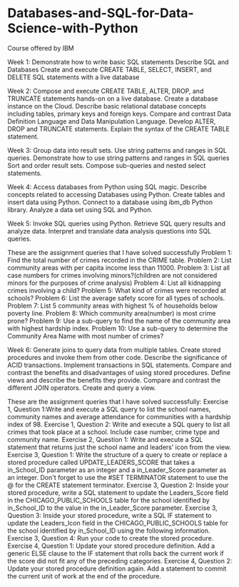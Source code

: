 # Databases-and-SQL-for-Data-Science-with-Python
Course offered by IBM

Week 1:
Demonstrate how to write basic SQL statements
Describe SQL and Databases
Create and execute CREATE TABLE, SELECT, INSERT, and DELETE SQL statements with a live database

Week 2:
Compose and execute CREATE TABLE, ALTER, DROP, and TRUNCATE statements hands-on on a live database.
Create a database instance on the Cloud.
Describe basic relational database concepts including tables, primary keys and foreign keys.
Compare and contrast Data Definition Language and Data Manipulation Language.
Develop ALTER, DROP and TRUNCATE statements.
Explain the syntax of the CREATE TABLE statement.

Week 3:
Group data into result sets.
Use string patterns and ranges in SQL queries.
Demonstrate how to use string patterns and ranges in SQL queries
Sort and order result sets.
Compose sub-queries and nested select statements.

Week 4:
Access databases from Python using SQL magic.
Describe concepts related to accessing Databases using Python.
Create tables and insert data using Python.
Connect to a database using ibm_db Python library.
Analyze a data set using SQL and Python.

Week 5:
Invoke SQL queries using Python.
Retrieve SQL query results and analyze data.
Interpret and translate data analysis questions into SQL queries.

These are the assignment queries that I have solved successfully
Problem 1: Find the total number of crimes recorded in the CRIME table.
Problem 2: List community areas with per capita income less than 11000.
Problem 3: List all case numbers for crimes  involving minors?(children are not considered minors for the purposes of crime analysis)
Problem 4: List all kidnapping crimes involving a child?
Problem 5: What kind of crimes were recorded at schools?
Problem 6: List the average safety score for all types of schools.
Problem 7: List 5 community areas with highest % of households below poverty line.
Problem 8: Which community area(number) is most crime prone?
Problem 9: Use a sub-query to find the name of the community area with highest hardship index.
Problem 10: Use a sub-query to determine the Community Area Name with most number of crimes?


Week 6:
Generate joins to query data from multiple tables.
Create stored procedures and invoke them from other code.
Describe the significance of ACID transactions.
Implement transactions in SQL statements.
Compare and contrast the benefits and disadvantages of using stored procedures.
Define views and describe the benefits they provide.
Compare and contrast the different JOIN operators.
Create and query a view.

These are the assignment queries that I have solved successfully:
Exercise 1, Question 1:Write and execute a SQL query to list the school names, community names and average attendance for communities with a hardship index of 98. 
Exercise 1, Question 2: 
Write and execute a SQL query to list all crimes that took place at a school. Include case number, crime type and community name.
Exercise 2, Question 1: 
Write and execute a SQL statement that returns just the school name and leaders’ icon from the view. 
Exercise 3, Question 1: 
Write the structure of a query to create or replace a stored procedure called UPDATE_LEADERS_SCORE that takes a in_School_ID parameter as an integer and a in_Leader_Score parameter as an integer. Don't forget to use the #SET TERMINATOR statement to use the @ for the CREATE statement terminator. 
Exercise 3, Question 2: 
Inside your stored procedure, write a SQL statement to update the Leaders_Score field in the CHICAGO_PUBLIC_SCHOOLS table for the school identified by in_School_ID to the value in the in_Leader_Score parameter. 
Exercise 3, Question 3: 
Inside your stored procedure, write a SQL IF statement to update the Leaders_Icon field in the CHICAGO_PUBLIC_SCHOOLS table for the school identified by in_School_ID using the following information. 
Exercise 3, Question 4: 
Run your code to create the stored procedure.
Exercise 4, Question 1: 
Update your stored procedure definition. Add a generic ELSE clause to the IF statement that rolls back the current work if the score did not fit any of the preceding categories. 
Exercise 4, Question 2: 
Update your stored procedure definition again. Add a statement to commit the current unit of work at the end of the procedure. 


